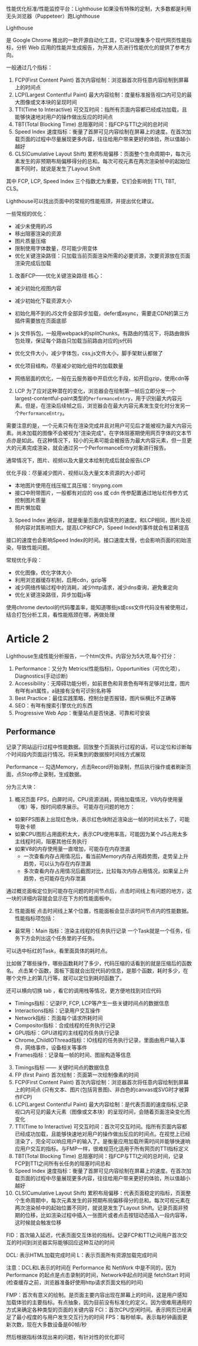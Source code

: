 性能优化标准/性能监控平台：Lighthouse
如果没有特殊的定制，大多数都是利用无头浏览器（Puppeteer）跑Lighthouse

Lighthouse

是 Google Chrome 推出的一款开源自动化工具，它可以搜集多个现代网页性能指标，分析 Web 应用的性能并生成报告，为开发人员进行性能优化的提供了参考方向。

一般通过几个指标：

1. FCP(First Content Paint) 首次内容绘制：浏览器首次将任意内容绘制到屏幕上的时间点
2. LCP(Largest Contentful Paint) 最大内容绘制：度量标准报告视口内可见的最大图像或文本块的呈现时间
3. TTI(Time to Interactive) 可交互时间：指所有页面内容都已经成功加载，且能够快速地对用户的操作做出反应的时间点
5. TBT(Total Blocking Time) 总阻塞时间：指FCP与TTI之间的总时间
4. Speed Index 速度指标：衡量了首屏可见内容绘制在屏幕上的速度。在首次加载页面的过程中尽量展现更多内容，往往给用户带来更好的体验，所以值越小越好
6. CLS(Cumulative Layout Shift) 累积布局偏移：页面整个生命周期中，每次元素发生的非预期布局偏移得分的总和。每次可视元素在两次渲染帧中的起始位置不同时，就说是发生了Layout Shift

其中 FCP, LCP, Speed Index 三个指数尤为重要，它们会影响到 TTI, TBT, CLS。

Lighthouse可以找出页面中的常规的性能瓶颈，并提出优化建议。

一些常规的优化：
- 减少未使用的JS
- 移出阻塞渲染的资源
- 图片质量压缩
- 限制使用字体数量，尽可能少用变体
- 优化关键渲染路径：只加载当前页面渲染所需的必要资源，次要资源放在页面渲染完成后加载

1. 改善FCP——优化关键渲染路径
核心：
- 减少初始化视图内容
- 减少初始化下载资源大小

- 初始化用不到的JS文件全部异步加载，defer或async，需要走CDN的第三方插件需要放在页面底部
- js 文件拆包，一般用webpack的splitChunks。有路由的情况下，将路由做拆包处理，保证每个路由只加载当前路由对应的js代码
- 优化文件大小，减少字体包，css,js文件大小，脚手架默认都做了
- 优化项目结构，尽量减少初始化组件的加载数量
- 网络层面的优化，一般在云服务器中开启优化手段，如开启gzip，使用cdn等

2. LCP
为了应对这种潜在的变化，浏览器会在绘制第一帧后立即分发一个largest-contentful-paint类型的`PerformanceEntry`，用于识别最大内容元素。但是，在渲染后续帧之后，浏览器会在最大内容元素发生变化时分发另一个`PerformanceEntry`。

需要注意的是，一个元素只有在渲染完成并且对用户可见后才能被视为最大内容元素。尚未加载的图像不会被视为"渲染完成"。在字体阻塞期使用网页字体的文本节点亦是如此。在这种情况下，较小的元素可能会被报告为最大内容元素，但一旦更大的元素完成渲染，就会通过另一个PerformanceEntry对象进行报告。

通常情况下，图片、视频以及大量文本绘制完成后就会报告LCP

优化手段：尽量减少图片、视频以及大量文本资源的大小即可

- 本地图片使用在线压缩工具压缩：tinypng.com
- 接口中附带图片，一般都有对应的 oss 或 cdn 传参配置通过地址栏传参方式控制图片质量
- 图片懒加载

3. Speed Index
通俗讲，就是衡量页面内容填充的速度。和LCP相同，图片及视频内容对其影响巨大。提高LCP和FCP，Speed Index的事件就会有显著提高

接口的速度也会影响Speed Index的时间。接口速度太慢，也会影响页面的初始渲染，导致性能问题。

常规优化手段：
- 优化图像，优化字体大小
- 利用浏览器缓存机制，启用cdn，gzip等
- 减少网络传输过程中的消耗，减少http请求，减少dns查询，避免重定向
- 优化关键渲染路径，异步加载js等


使用chrome devtool的代码覆盖率，能知道哪些js或css文件代码没有被使用过，结合打包分析工具，看性能瓶颈在哪，再做处理


# Article 2
Lighthouse生成性能分析报告，一个html文件。内容分为5大项,每个打分：
1. Performance：又分为 Metrics(性能指标)，Opportunities（可优化项），Diagnostics(手动诊断)
2. Accessibility：无障碍功能分析，如前景色和背景色有咩有足够对比度，图片有咩有alt属性，a链接有没有可识别名称等
3. Best Practice：最佳实践策略，控制台是否报错，图片纵横比不正确等
4. SEO：有咩有搜索引擎优化的东西
5. Progressive Web App：衡量站点是否快速、可靠和可安装

## Performance
记录了网站运行过程中性能数据。回放整个页面执行过程的话，可以定位和诊断每个时间段内页面运行情况。将采集到的数据按时间线方式展现

Performance -- 勾选Memory，点击Record开始录制，然后执行操作或者刷新页面，点Stop停止录制，生成数据。

分为三大块：
1. 概况页面
FPS，白屏时间，CPU资源消耗，网络加载情况，V8内存使用量（堆）等，按时间顺序展示。
可能存在问题的地方：
- 如果FPS图表上出现红色块，表示红色块附近渲染出一帧的时间太长了，可能导致卡顿
- 如果CPU图形占用面积太大，表示CPU使用率高，可能因为某个JS占用太多主线程时间，阻塞其他任务执行
- 如果V8的内存使用量一直增加，可能存在内存泄漏
    - 一次查看内存占用情况后，看当前Memory内存占用趋势图，走势呈上升趋势，可以认为存在内存泄漏
    - 多次查看内存占用情况后截图对比，比较每次内存占用情况，如果呈上升趋势，也可能存在内存泄漏

通过概览面板定位到可能存在问题的时间节点后，点击时间线上有问题的地方，这一块的详细内容就会显示在下方的性能面板中。

2. 性能面板
点击时间线上某个位置，性能面板会显示该时间节点内的性能数据。
性能指标项包括：
- 最常用：Main 指标：渲染主线程的任务执行记录
一个Task就是一个任务，任务下方会列出这个任务里的子任务。

可以选中标红的Task，看里面具体的耗时点。

比如做了哪些操作，哪些函数耗时了多少，代码压缩的话看到的就是压缩后的函数名。
点击某个函数，面板下面就会出现代码的信息，是那个函数，耗时多少，在哪个文件上的第几行等，就可以定位到耗时函数了。

还可以横向切换 tab ，看它的调用栈等情况，更方便地找到对应代码

- Timings指标：记录FP, FCP, LCP等产生一些关键时间点的数据信息
- Interactions指标：记录用户交互操作
- Network指标：页面每个请求所耗时间
- Compositor指标：合成线程的任务执行记录
- GPU指标：GPU进程的主线程的任务执行记录
- Chrome_ChildIOThread指标：IO线程的任务执行记录，里面由用户输入事件，网络事件，设备相关等事件
- Frames指标：记录每一帧的时间、图层构造等信息

3. Timings指标 —— 关键时间点的数据信息
1. FP (first Paint) 首次绘制：页面第一次绘制像素的时间
1. FCP(First Content Paint) 首次内容绘制：浏览器首次将任意内容绘制到屏幕上的时间点 (只有文本、图片(包括背景图)、非白色的canvas或SVG时才被算作FCP)
2. LCP(Largest Contentful Paint) 最大内容绘制：是代表页面的速度指标,记录视口内可见的最大元素（图像或文本块）的呈现时间，会随着页面渲染变化而变化
3. TTI(Time to Interactive) 可交互时间：首次可交互时间。指所有页面内容都已经成功加载，且能够快速地对用户的操作做出反应的时间点。在视觉上已经渲染了，完全可以响应用户的输入了。是衡量应用加载所需时间并能够快速响应用户交互的指标。与FMP一样，很难规范化适用于所有网页的TTI指标定义
5. TBT(Total Blocking Time) 总阻塞时间：指FCP与TTI之间的总时间，记录FCP到TTI之间所有长任务的阻塞时间总和
4. Speed Index 速度指标：衡量了首屏可见内容绘制在屏幕上的速度。在首次加载页面的过程中尽量展现更多内容，往往给用户带来更好的体验，所以值越小越好
6. CLS(Cumulative Layout Shift) 累积布局偏移：代表页面稳定的指标，页面整个生命周期中，每次元素发生的非预期布局偏移得分的总和。每次可视元素在两次渲染帧中的起始位置不同时，就说是发生了Layout Shift。记录页面非预期的位移，比如渲染过程中插入一张图片或者点击按钮动态插入一段内容等，这时候就会触发位移

FID：首次输入延迟，代表页面交互体验的指标。记录FCP和TTI之间用户首次交互的时间到浏览器实际能够回应这种互动的时间

DCL: 表示HTML加载完成时间
L：表示页面所有资源加载完成时间

注意：DCL和L表示的时间在 Performance 和 NetWork 中是不同的，因为 Performance 的起点是点击录制的时间，Network中起点时间是 fetchStart 时间(检查缓存之前，浏览器准备好使用http请求页面文档的时间)

FMP：首次有意义的绘制。是页面主要内容出现在屏幕上的时间，这是用户感知加载体验的主要指标。有点抽象，因为目前没有标准化的定义。因为很难用通用的方式来确定各种类型的页面的关键内容
FCI：首次CPU空闲时间。表示网页已经满足了最小程度的与用户发生交互行为的时间
FPS：每秒帧率。表示每秒钟画面更新次数，现在大多数设备是60帧/秒

然后根据指标体现出来的问题，有针对性的优化即可
